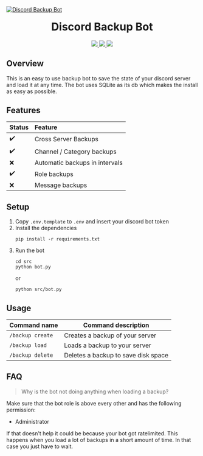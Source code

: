 <a href="https://github.com/icudev/discord-backup-bot/">
    <img src="https://imgur.com/aiOeEzU.png" alt="Discord Backup Bot"/>
</a>

<h1 align="center" style="margin-top: 20px;">Discord Backup Bot</h1>

<p align="center">
<a href="https://www.python.org/downloads/">
    <img src="https://img.shields.io/badge/python-3.8_|_3.9_|_3.10_|_3.11-3776AB"/>
</a>
<a href="https://opensource.org/license/mit/">
    <img src="https://img.shields.io/badge/license-MIT-yellow"/>
</a>
<a href="https://opensource.org/license/mit/">
    <img src="https://img.shields.io/badge/PRs-welcome-green"/>
</a>
</p>

## Overview
This is an easy to use backup bot to save the state of your discord server and load it at any time.
The bot uses SQLite as its db which makes the install as easy as possible.

## Features
|       Status       |            Feature             |
|--------------------|:-------------------------------|
| :heavy_check_mark: | Cross Server Backups           |
| :heavy_check_mark: | Channel / Category backups     |
|         :x:        | Automatic backups in intervals |
| :heavy_check_mark: | Role backups                   |
|         :x:        | Message backups                |

## Setup
1. Copy `.env.template` to `.env` and insert your discord bot token
1. Install the dependencies
    ```
    pip install -r requirements.txt
    ```
1. Run the bot
    ```
    cd src
    python bot.py
    ```
    or
    ```
    python src/bot.py
    ```

## Usage
|   Command name   |         Command description         |
|------------------|-------------------------------------|
| `/backup create` |   Creates a backup of your server   |
| `/backup load`   |    Loads a backup to your server    |
| `/backup delete` | Deletes a backup to save disk space |

## FAQ
> Why is the bot not doing anything when loading a backup?

Make sure that the bot role is above every other and has the following permission:
* Administrator

If that doesn't help it could be because your bot got ratelimited. This happens when
you load a lot of backups in a short amount of time. In that case you just have to wait.
